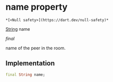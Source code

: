 


# name property




    *[<Null safety>](https://dart.dev/null-safety)*


[String](https://api.flutter.dev/flutter/dart-core/String-class.html) name
  
_final_



<p>name of the peer in the room.</p>



## Implementation

```dart
final String name;


```








